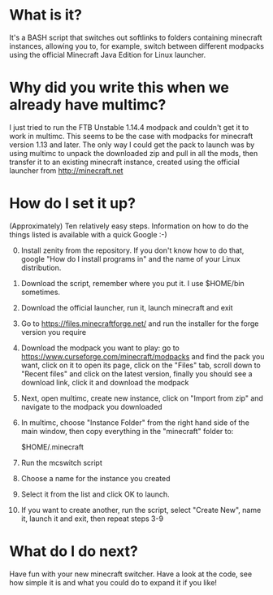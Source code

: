 # What is it?

It's a BASH script that switches out softlinks to folders containing minecraft instances, allowing you to, for example, switch between different modpacks using the official Minecraft Java Edition for Linux launcher.

# Why did you write this when we already have multimc?

I just tried to run the FTB Unstable 1.14.4 modpack and couldn't get it to work in multimc. This seems to be the case with modpacks for minecraft version 1.13 and later. The only way I could get the pack to launch was by using multimc to unpack the downloaded zip and pull in all the mods, then transfer it to an existing minecraft instance, created using the official launcher from http://minecraft.net

# How do I set it up?

(Approximately) Ten relatively easy steps. Information on how to do the things listed is available with a quick Google :-)

0. Install zenity from the repository. If you don't know how to do that, google "How do I install programs in" and the name of your Linux distribution.

1. Download the script, remember where you put it. I use $HOME/bin sometimes.

2. Download the official launcher, run it, launch minecraft and exit

3. Go to https://files.minecraftforge.net/ and run the installer for the forge version you require

4. Download the modpack you want to play: go to https://www.curseforge.com/minecraft/modpacks and find the pack you want, click on it to open its page, click on the "Files" tab, scroll down to "Recent files" and click on the latest version, finally you should see a download link, click it and download the modpack

5. Next, open multimc, create new instance, click on "Import from zip" and navigate to the modpack you downloaded

6. In multimc, choose "Instance Folder" from the right hand side of the main window, then copy everything in the "minecraft" folder to:

	$HOME/.minecraft

7. Run the mcswitch script

8. Choose a name for the instance you created

9. Select it from the list and click OK to launch.

10. If you want to create another, run the script, select "Create New", name it, launch it and exit, then repeat steps 3-9
	
# What do I do next?

Have fun with your new minecraft switcher. Have a look at the code, see how simple it is and what you could do to expand it if you like!

